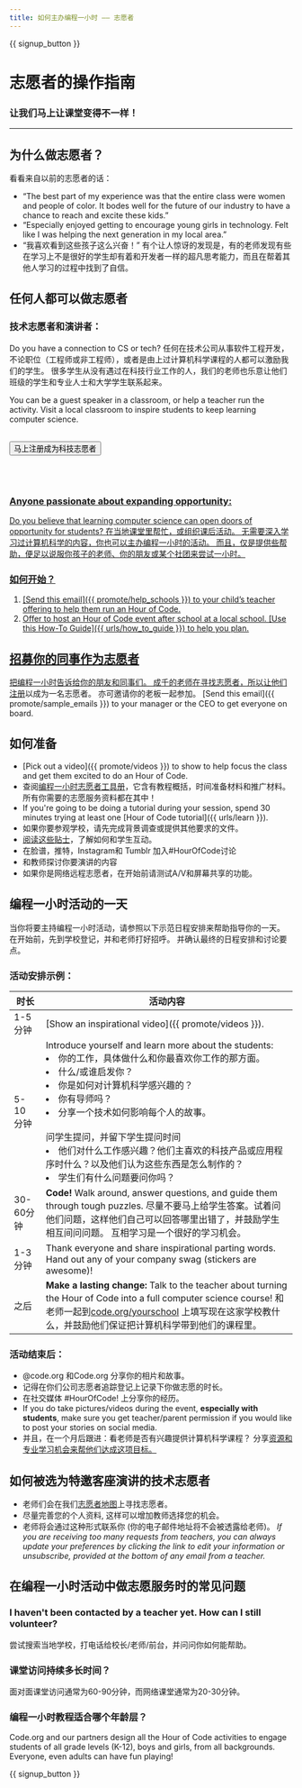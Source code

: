 ```yaml
---
title: 如何主办编程一小时 —— 志愿者
---
```


{{ signup_button }}

# 志愿者的操作指南
### 让我们马上让课堂变得不一样！

***

## 为什么做志愿者？
看看来自以前的志愿者的话：

- “The best part of my experience was that the entire class were women and people of color. It bodes well for the future of our industry to have a chance to reach and excite these kids.”
- “Especially enjoyed getting to encourage young girls in technology. Felt like I was helping the next generation in my local area.”
- “我喜欢看到这些孩子这么兴奋！” 有个让人惊讶的发现是，有的老师发现有些在学习上不是很好的学生却有着和开发者一样的超凡思考能力，而且在帮着其他人学习的过程中找到了自信。

## 任何人都可以做志愿者
### 技术志愿者和演讲者：
Do you have a connection to CS or tech? 任何在技术公司从事软件工程开发，不论职位（工程师或非工程师），或者是由上过计算机科学课程的人都可以激励我们的学生。 很多学生从没有遇过在科技行业工作的人，我们的老师也乐意让他们班级的学生和专业人士和大学学生联系起来。

You can be a guest speaker in a classroom, or help a teacher run the activity. Visit a local classroom to inspire students to keep learning computer science.
<br>
<br>

<a href="https://code.org/volunteer"><button>马上注册成为科技志愿者</button>

<br>
<br>

### Anyone passionate about expanding opportunity:
Do you believe that learning computer science can open doors of opportunity for students? 在当地课堂里帮忙，或组织课后活动。 无需要深入学习过计算机科学的内容，你也可以主办编程一小时的活动。 而且，仅是提供些帮助，便足以说服你孩子的老师、你的朋友或某个社团来尝试一小时。

### 如何开始？

1. [Send this email]({{ promote/help_schools }}) to your child’s teacher offering to help them run an Hour of Code.
2. Offer to host an Hour of Code event after school at a local school. [Use this How-To Guide]({{ urls/how_to_guide }}) to help you plan.

## 招募你的同事作为志愿者
把编程一小时告诉给你的朋友和同事们。 成千的老师在寻找志愿者，所以让他们[注册](https://code.org/volunteer)以成为一名志愿者。 亦可邀请你的老板一起参加。 [Send this email]({{ promote/sample_emails }}) to your manager or the CEO to get everyone on board.

## 如何准备
- [Pick out a video]({{ promote/videos }}) to show to help focus the class and get them excited to do an Hour of Code.
- 查阅[编程一小时志愿者工具册](/files/hoc-volunteer-toolkit.pdf)，它含有教程概括，时间准备材料和推广材料。 所有你需要的志愿服务资料都在其中！
- If you're going to be doing a tutorial during your session, spend 30 minutes trying at least one [Hour of Code tutorial]({{ urls/learn }}).
- 如果你要参观学校，请先完成背景调查或提供其他要求的文件。
- [阅读这些贴士](https://code.org/files/CSTT_Volunteers.pdf)，了解如何和学生互动。
- 在脸谱，推特，Instagram和 Tumblr  加入#HourOfCode讨论
- 和教师探讨你要演讲的内容
- 如果你是网络远程志愿者，在开始前请测试A/V和屏幕共享的功能。

## 编程一小时活动的一天
当你将要主持编程一小时活动，请参照以下示范日程安排来帮助指导你的一天。 在开始前，先到学校登记，并和老师打好招呼。 并确认最终的日程安排和讨论要点。

### 活动安排示例：

| 时长      | 活动内容                                                                                                                                                                                                                                                                                        |
| ------- | ------------------------------------------------------------------------------------------------------------------------------------------------------------------------------------------------------------------------------------------------------------------------------------------- |
| 1-5 分钟  | [Show an inspirational video]({{ promote/videos }}).                                                                                                                                                                                                                                        |
| 5-10 分钟 | Introduce yourself and learn more about the students: </ul><li>你的工作，具体做什么和你最喜欢你工作的那方面。</li><li>什么/或谁启发你？</li><li>你是如何对计算机科学感兴趣的？</li><li>你有导师吗？</li><li>分享一个技术如何影响每个人的故事。</li><br>问学生提问，并留下学生提问时间</br> <li> 他们对什么工作感兴趣？他们主喜欢的科技产品或应用程序时什么？以及他们认为这些东西是怎么制作的？ </li><li> 学生们有什么问题要问你吗？</ul> |
| 30-60分钟 | **Code!** Walk around, answer questions, and guide them through tough puzzles. 尽量不要马上给学生答案。试着问他们问题，这样他们自己可以回答哪里出错了，并鼓励学生相互间问问题。  互相学习是一个很好的学习机会。                                                                                                                                            |
| 1-3 分钟  | Thank everyone and share inspirational parting words. Hand out any of your company swag (stickers are awesome)!                                                                                                                                                                             |
| 之后      | **Make a lasting change:** Talk to the teacher about turning the Hour of Code into a full computer science course! 和老师一起到[code.org/yourschool](https://code.org/yourschool)  上填写现在这家学校教什么，并鼓励他们保证把计算机科学带到他们的课程里。                                                                            |

### 活动结束后：
- @code.org 和Code.org 分享你的相片和故事。
- 记得在你们公司志愿者追踪登记上记录下你做志愿的时长。
- 在社交媒体 #HourOfCode! 上分享你的经历。
- If you do take pictures/videos during the event, **especially with students**, make sure you get teacher/parent permission if you would like to post your stories on social media.
- 并且，在一个月后跟进：看老师是否有兴趣提供计算机科学课程？ 分享[资源和专业学习机会来帮他们达成这项目标。](https://code.org/yourschool)

## 如何被选为特邀客座演讲的技术志愿者
- 老师们会在我们[志愿者地图](https://code.org/volunteer/local)上寻找志愿者。
- 尽量完善您的个人资料, 这样可以增加教师选择您的机会。
- 老师将会通过这种形式联系你 (你的电子邮件地址将不会被透露给老师)。 *If you are receiving too many requests from teachers, you can always update your preferences by clicking the link to edit your information or unsubscribe, provided at the bottom of any email from a teacher.*

## 在编程一小时活动中做志愿服务时的常见问题

### I haven't been contacted by a teacher yet. How can I still volunteer?
尝试搜索当地学校，打电话给校长/老师/前台，并问问你如何能帮助。

### 课堂访问持续多长时间？
面对面课堂访问通常为60-90分钟，而网络课堂通常为20-30分钟。

### 编程一小时教程适合哪个年龄层？
Code.org and our partners design all the Hour of Code activities to engage students of all grade levels (K-12), boys and girls, from all backgrounds. Everyone, even adults can have fun playing!



{{ signup_button }}
